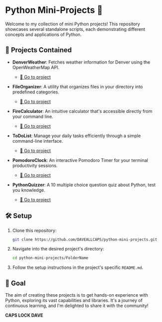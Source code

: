 # Python Mini-Projects 🐍

Welcome to my collection of mini Python projects! This repository showcases several standalone scripts, each demonstrating different concepts and applications of Python.

## 🌟 Projects Contained

- **DenverWeather**: Fetches weather information for Denver using the OpenWeatherMap API.
   - [🔗 Go to project](./DenverWeather)
   
- **FileOrganizer**: A utility that organizes files in your directory into predefined categories.
   - [🔗 Go to project](./FileOrganizer)
   
- **FireCalculator**: An intuitive calculator that's accessible directly from your command line.
   - [🔗 Go to project](./FireCalculator)

- **ToDoList**: Manage your daily tasks efficiently through a simple command-line interface.
   - [🔗 Go to project](./ToDoList)

- **PomodoroClock**: An interactive Pomodoro Timer for your terminal productivity sessions.
   - [🔗 Go to project](./PomodoroClock)

- **PythonQuizzer**: A 10 multiple choice question quiz about Python, test you knowledge.
   - [🔗 Go to project](./PythonQuizzer)

## 🛠 Setup

1. Clone this repository:
   
   ```bash
   git clone https://github.com/DAVEALLCAPS/python-mini-projects.git
   ```

2. Navigate into the desired project's directory:
   
   ```bash
   cd python-mini-projects/FolderName
   ```

3. Follow the setup instructions in the project's specific `README.md`.

## 🎯 Goal

The aim of creating these projects is to get hands-on experience with Python, exploring its vast capabilities and libraries. It's a journey of continuous learning, and I'm delighted to share it with the community!

**CAPS LOCK DAVE**
